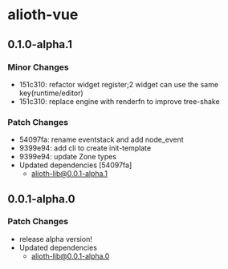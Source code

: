 # alioth-vue

## 0.1.0-alpha.1

### Minor Changes

- 151c310: refactor widget register;2 widget can use the same key(runtime/editor)
- 151c310: replace engine with renderfn to improve tree-shake

### Patch Changes

- 54097fa: rename eventstack and add node_event
- 9399e94: add cli to create init-template
- 9399e94: update Zone types
- Updated dependencies [54097fa]
  - alioth-lib@0.0.1-alpha.1

## 0.0.1-alpha.0

### Patch Changes

- release alpha version!
- Updated dependencies
  - alioth-lib@0.0.1-alpha.0
